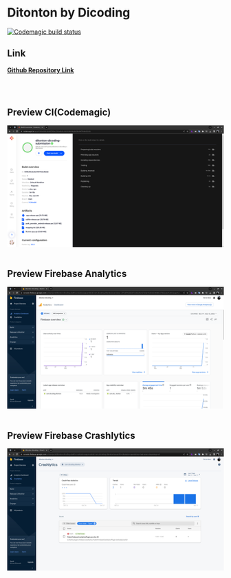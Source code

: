 
# Ditonton by Dicoding

[![Codemagic build status](https://api.codemagic.io/apps/639bd88b3b8bf5fdbe25da8b/639bd88b3b8bf5fdbe25da8a/status_badge.svg)](https://codemagic.io/apps/639bd88b3b8bf5fdbe25da8b/639bd88b3b8bf5fdbe25da8a/latest_build)

## Link
[**Github Repository Link**](https://github.com/arif-pandu/ditonton-dicoding-submission)

<br>
<br>

## Preview CI(Codemagic)
<img src="screenshot-ci.png" alt="Preview-1" width="1080">

<br>
<br>

## Preview Firebase Analytics
<img src="screenshot-analytics.png" alt="Preview-1" width="1080">

<br>
<br>

## Preview Firebase Crashlytics
<img src="screenshot-crashlytics.png" alt="Preview-1" width="1080">